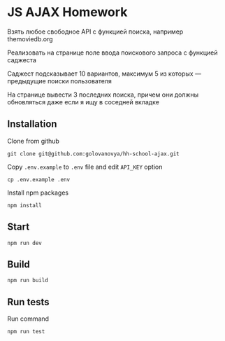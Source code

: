 # JS AJAX Homework

Взять любое свободное API с функцией поиска, например themoviedb.org

Реализовать на странице поле ввода поискового запроса с функцией саджеста

Саджест подсказывает 10 вариантов, максимум 5 из которых — предыдущие поиски пользователя

На странице вывести 3 последних поиска, причем они должны обновляться даже если я ищу в соседней вкладке


## Installation

Clone from github

    git clone git@github.com:golovanovya/hh-school-ajax.git

Copy `.env.example` to `.env` file and edit `API_KEY` option

    cp .env.example .env

Install npm packages

    npm install

## Start

    npm run dev

## Build

    npm run build

## Run tests

Run command

    npm run test
